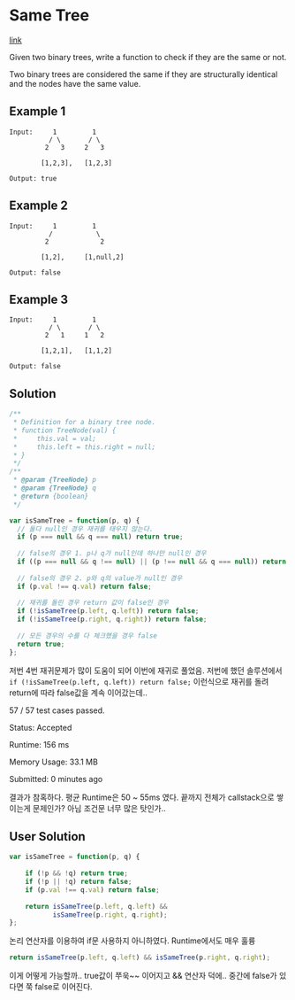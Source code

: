 # Same Tree

[link](https://leetcode.com/problems/same-tree/)

Given two binary trees, write a function to check if they are the same or not.

Two binary trees are considered the same if they are structurally identical and the nodes have the same value.

## Example 1

```
Input:     1         1
          / \       / \
         2   3     2   3

        [1,2,3],   [1,2,3]

Output: true
```

## Example 2

```
Input:     1         1
          /           \
         2             2

        [1,2],     [1,null,2]

Output: false
```

## Example 3

```
Input:     1         1
          / \       / \
         2   1     1   2

        [1,2,1],   [1,1,2]

Output: false
```

## Solution

```ts
/**
 * Definition for a binary tree node.
 * function TreeNode(val) {
 *     this.val = val;
 *     this.left = this.right = null;
 * }
 */
/**
 * @param {TreeNode} p
 * @param {TreeNode} q
 * @return {boolean}
 */

var isSameTree = function(p, q) {
  // 둘다 null인 경우 재귀를 태우지 않는다.
  if (p === null && q === null) return true;
    
  // false의 경우 1. p나 q가 null인데 하나만 null인 경우
  if ((p === null && q !== null) || (p !== null && q === null)) return false;
    
  // false의 경우 2. p와 q의 value가 null인 경우
  if (p.val !== q.val) return false;
    
  // 재귀를 돌린 경우 return 값이 false인 경우
  if (!isSameTree(p.left, q.left)) return false;
  if (!isSameTree(p.right, q.right)) return false;
    
  // 모든 경우의 수를 다 체크했을 경우 false
  return true;
};
```

저번 4번 재귀문제가 많이 도움이 되어 이번에 재귀로 풀었음.
저번에 했던 솔루션에서 `if (!isSameTree(p.left, q.left)) return false;` 이런식으로 재귀를 돌려 return에 따라 false값을 계속 이어갔는데..

57 / 57 test cases passed.

Status: Accepted

Runtime: 156 ms

Memory Usage: 33.1 MB

Submitted: 0 minutes ago

결과가 참혹하다.
평균 Runtime은 50 ~ 55ms 였다. 끝까지 전체가 callstack으로 쌓이는게 문제인가? 아님 조건문 너무 많은 탓인가.. 

## User Solution

```ts
var isSameTree = function(p, q) {
    
    if (!p && !q) return true;
    if (!p || !q) return false;
    if (p.val !== q.val) return false;
    
    return isSameTree(p.left, q.left) &&
           isSameTree(p.right, q.right);
};
```
논리 연산자를 이용하여 if문 사용하지 아니하였다. Runtime에서도 매우 훌륭

```ts
return isSameTree(p.left, q.left) && isSameTree(p.right, q.right);
```

이게 어떻게 가능할까.. true값이 쭈욱~~ 이어지고 && 연산자 덕에.. 중간에 false가 있다면 쭉 false로 이어진다.
